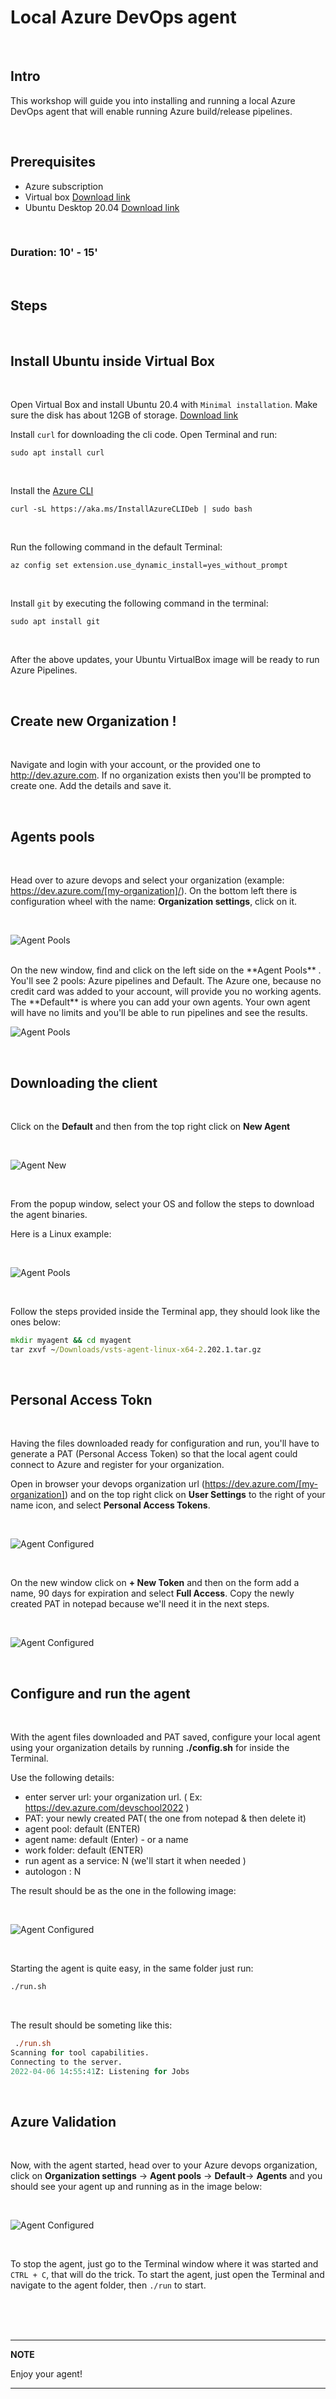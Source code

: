 # Local Azure DevOps agent

<br>


## Intro

This workshop will guide you into installing and running a local Azure DevOps agent that will enable running Azure build/release pipelines.
 
<br>

## Prerequisites

- Azure subscription
- Virtual box [Download link](https://www.virtualbox.org/wiki/Downloads)
- Ubuntu Desktop 20.04 [Download link](https://releases.ubuntu.com/20.04.4)

<br>

### Duration: 10' - 15'

<br>

## Steps

<br>

## Install Ubuntu inside Virtual Box

<br>


Open Virtual Box and install Ubuntu 20.4 with `Minimal installation`. Make sure the disk has about 12GB of storage.  [Download link](https://releases.ubuntu.com/20.04.4)

Install `curl` for downloading the cli code. Open Terminal and run:


```
sudo apt install curl
```
<br>

Install the [Azure CLI](https://docs.microsoft.com/en-us/cli/azure/install-azure-cli-linux?pivots=apt) 

```
curl -sL https://aka.ms/InstallAzureCLIDeb | sudo bash
```

<br>

Run the following command in the default Terminal:

```
az config set extension.use_dynamic_install=yes_without_prompt
```

<br>

Install `git` by executing the following command in the terminal:

```
sudo apt install git

```

<br>

After the above updates, your Ubuntu VirtualBox image will be ready to run Azure Pipelines.

<br>


## Create new Organization !

<br>

Navigate and login with your account, or the provided one to http://dev.azure.com. If no organization exists then you'll be prompted to create one. Add the details and save it.

<br>

## Agents pools

<br>

 Head over to azure devops and select your organization (example: https://dev.azure.com/[my-organization]/). On the bottom left there is configuration wheel with the name: **Organization settings**, click on it. 
 
<br>

 ![Agent Pools](imgs/agent-wheel.png 'Agent pools')

<br>
 On the new window, find and click on the left side on the  **Agent Pools** . You'll see 2 pools: Azure pipelines and Default. The Azure one, because no credit card was added to your account, will provide you no working agents. The **Default** is where you can add your own agents. Your own agent will have no limits and you'll be able to run pipelines and see the results.

<br>


 ![Agent Pools](imgs/agent-agent-pools.PNG 'Agent pools')

<br>

 ## Downloading the client

<br>

 Click on the **Default** and then from the top right click on **New Agent**

<br>

![Agent New](imgs/agent-new-agent.PNG 'Agent pools')

<br>

 From the popup window, select your OS and follow the steps to download the agent binaries.

 Here is a Linux example:

<br>


 ![Agent Pools](imgs/agent-download.png 'Agent pools')

<br>


Follow the steps provided inside the Terminal app, they should look like the ones below:

```cmd
mkdir myagent && cd myagent
tar zxvf ~/Downloads/vsts-agent-linux-x64-2.202.1.tar.gz

```

<br>


##  Personal Access Tokn

<br>


Having the files downloaded ready for configuration and run, you'll have to generate a PAT (Personal Access Token) so that the local agent could connect to Azure and register for your organization.

Open in browser your devops organization url (https://dev.azure.com/[my-organization]) and on the top right click on **User Settings** to the right of your name icon, and select **Personal Access Tokens**. 

<br>


![Agent Configured](imgs/agent-PAT-start.png 'Agent pools')

<br>

On the new window click on **+ New Token** and then on the form add a name, 90 days for expiration and select **Full Access**. Copy the newly created PAT in notepad because we'll need it in the next steps.

<br>


 ![Agent Configured](imgs/agent-new-PAT.PNG 'Agent pools')

<br>

## Configure and run the agent

<br>


With the agent files downloaded and PAT saved, configure your local agent using your organization details by running **./config.sh** for inside the Terminal.

Use the following details:
- enter server url: your organization url. ( Ex: https://dev.azure.com/devschool2022 )
- PAT: your newly created PAT( the one from notepad & then delete it)
- agent pool: default (ENTER)
- agent name: default (Enter) - or a name
- work folder: default (ENTER)
- run agent as a service: N (we'll start it when needed )
- autologon : N

The result should be as the one in the following image:

<br>

 ![Agent Configured](imgs/agent-install.png 'Agent pools')

<br>

Starting the agent is quite easy, in the same folder just run: 

```cmd
./run.sh
```

<br>

The result should be someting like this:
```ps
 ./run.sh
Scanning for tool capabilities.
Connecting to the server.
2022-04-06 14:55:41Z: Listening for Jobs
```

<br>

##  Azure Validation

<br>


Now, with the agent started, head over to your Azure devops organization, click on **Organization settings** -> **Agent pools** -> **Default**-> **Agents** and you should see your agent up and running as in the image below:

<br>

 ![Agent Configured](imgs/agent-agent-created.PNG 'Agent pools')

<br>

<!-- 
 One more thing, click on the agent name, then on top of the window on **Capabilities** and make sure you have the following value present **azureps** set to true. If is not there just add it using the **+** button.

 ![Agent Configured](imgs/agent-agent-azuresp.png 'Agent pools') -->


 To stop the agent, just go to the Terminal window where it was started and `CTRL + C`, that will do the trick. To start the agent, just open the Terminal and navigate to the agent folder, then `./run` to start.

<br><br><br>

---
**NOTE**

 Enjoy your agent!

---
